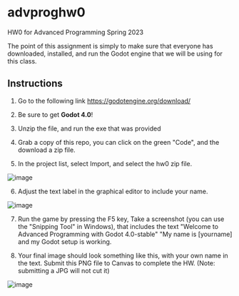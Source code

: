 # advproghw0
HW0 for Advanced Programming Spring 2023

The point of this assignment is simply to make sure that everyone has downloaded, installed, and run the Godot engine that we will be using for this class.

## Instructions

1. Go to the following link
https://godotengine.org/download/

2. Be sure to get **Godot 4.0**!

3. Unzip the file, and run the exe that was provided

4. Grab a copy of this repo, you can click on the green "Code", and the download a zip file.

5. In the project list, select Import, and select the hw0 zip file.

![image](https://user-images.githubusercontent.com/392417/220438016-56208bec-fb9c-49aa-bdda-0266a0170485.png)

6. Adjust the text label in the graphical editor to include your name.

![image](https://user-images.githubusercontent.com/392417/220442763-2ca2ae74-8657-470e-9a22-998946f9a84e.png)

7. Run the game by pressing the F5 key, Take a screenshot (you can use the "Snipping Tool" in Windows), that includes the text "Welcome to Advanced Programming with Godot 4.0-stable" "My name is [yourname] and my Godot setup is working.

8. Your final image should look something like this, with your own name in the text. Submit this PNG file to Canvas to complete the HW. 
(Note: submitting a JPG will not cut it)

![image](https://user-images.githubusercontent.com/392417/222282704-a0619ade-095a-469e-bbd2-f2b91040657a.png)


